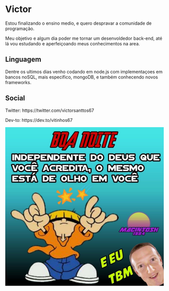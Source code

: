 # Victor 

Estou finalizando o ensino medio, e quero despravar a comunidade de programação.

Meu objetivo e algum dia poder me tornar um desenvoldedor back-end, até lá vou estudando e aperfeiçoando meus conhecimentos na area.

## Linguagem

Dentre os ultimos dias venho codando em node.js com implementaçoes em bancos noSQL, mais especifico, mongoDB, e também conhecendo novos frameworks.

## Social
 <p>Twitter: https://twitter.com/victorsanttos67</p>
 <p>Dev-to: https://dev.to/vitinhos67</p>


![image-nigth-file-9](./uploads/nigth/9.jpg)